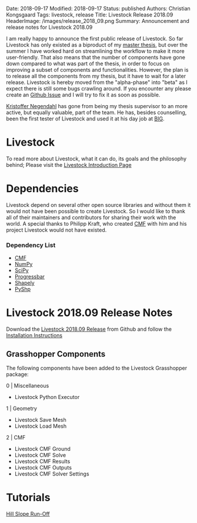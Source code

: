 Date: 2018-09-17
Modified: 2018-09-17
Status: published
Authors: Christian Kongsgaard
Tags: livestock, release
Title: Livestock Release 2018.09
HeaderImage: /images/release_2018_09.png
Summary: Announcement and release notes for Livestock 2018.09

I am really happy to announce the first public release of Livestock. So far Livestock has only existed as a biproduct 
of my [master thesis]({filename}/pages/portfolio.md), but over the summer I have worked hard on streamlining the 
workflow to make it more user-friendly. That also means that the number of components have gone down compared to what 
was part of the thesis, in order to focus on improving a subset of components and functionalities. However, the plan 
is to release all the components from my thesis, but it have to wait for a later release. Livestock is hereby moved 
from the "alpha-phase" into "beta" as I expect there is still some bugs crawling around. If you encounter any please 
create an [Github Issue](https://github.com/livestock3d/livestock/issues) and I will try to fix it as soon as possible.
 
[Kristoffer Negendahl](https://www.linkedin.com/in/kristoffernegendahl/) has gone from being my thesis supervisor to an 
more active, but equally valuable, part of the team. He has, besides counselling, been the first tester of Livestock 
and used it at his day job at [BIG](https://big.dk).

# Livestock
To read more about Livestock, what it can do, its goals and the philosophy behind; Please visit the 
[Livestock Introduction Page]({filename}/pages/livestock.md)

# Dependencies
Livestock depend on several other open source libraries and without them it would not have been possible to create Livestock.
So I would like to thank all of their maintainers and contributors for sharing their work with the world.
A special thanks to Philipp Kraft, who created [CMF](https://github.com/philippkraft/cmf) with him and his project 
Livestock would not have existed.

### Dependency List
* [CMF](https://github.com/philippkraft/cmf)
* [NumPy](https://github.com/numpy/numpy)
* [SciPy](https://github.com/scipy/scipy)
* [Progressbar](https://github.com/WoLpH/python-progressbar)
* [Shapely](https://github.com/simplegeo/shapely)
* [PyShp](https://github.com/GeospatialPython/pyshp)
 
# Livestock 2018.09 Release Notes
Download the [Livestock 2018.09 Release](https://github.com/livestock3d/livestock/releases) from Github and follow the 
[Installation Instructions]({filename}/posts/install.md)

## Grasshopper Components
The following components have been added to the Livestock Grasshopper package:

0 | Miscellaneous

* Livestock Python Executor

1 | Geometry

* Livestock Save Mesh
* Livestock Load Mesh

2 | CMF

* Livestock CMF Ground
* Livestock CMF Solve
* Livestock CMF Results
* Livestock CMF Outputs
* Livestock CMF Solver Settings


# Tutorials

[Hill Slope Run-Off]({filename}/posts/tutorial_hill_slope.md)
